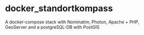 # docker_standortkompass
A docker-compose stack with Nominatim, Photon, Apache + PHP, GeoServer and a postgreSQL-DB with PostGIS
